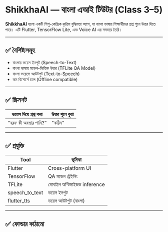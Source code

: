# ShikkhaAI — বাংলা এআই টিউটর (Class 3–5)

**ShikkhaAI** হলো একটি শিশু-কেন্দ্রিক কৃত্রিম বুদ্ধিমত্তা অ্যাপ, যা বাংলা ভাষায় শিক্ষার্থীদের প্রশ্ন শুনে উত্তর দিতে পারে। এটি Flutter, TensorFlow Lite, এবং Voice AI এর সমন্বয়ে তৈরি।

---

## ✅ বৈশিষ্ট্যসমূহ

- বাংলায় ভয়েস ইনপুট (Speech-to-Text)
- বাংলা ভাষায় মডেল-ভিত্তিক উত্তর (TFLite QA Model)
- বাংলা ভয়েসে আউটপুট (Text-to-Speech)
- কম রিসোর্সে চলে (Offline compatible)

---

## ✅ স্ক্রিনশট

| ভয়েস দিয়ে প্রশ্ন করা | উত্তর শুনে বুঝা |
|----------------------|------------------|
| “বরফ কী অবস্থার পানি?” | "কঠিন" |

---

## ✅ প্রযুক্তি

| Tool | ভূমিকা |
|------|--------|
| Flutter | Cross-platform UI |
| TensorFlow | QA মডেল ট্রেইনিং |
| TFLite | মোবাইল অপ্টিমাইজড inference |
| speech_to_text | ভয়েস ইনপুট |
| flutter_tts | ভয়েস আউটপুট (বাংলা) |

---

## ✅ ফোল্ডার কাঠামো

